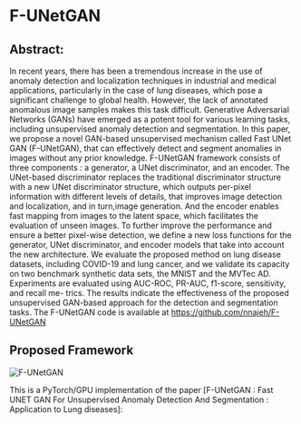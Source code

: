 # F-UNetGAN



## Abstract:
In recent years, there has been a tremendous increase in the use of anomaly detection and localization techniques in industrial and medical applications, particularly in the case of lung diseases, which pose a significant challenge to global health. However, the lack of annotated anomalous image samples makes this task difficult. Generative Adversarial Networks (GANs) have emerged as a potent tool for various learning tasks, including unsupervised anomaly detection and segmentation. In this paper, we propose a novel GAN-based unsupervised mechanism called Fast UNet GAN (F-UNetGAN), that can effectively detect and segment anomalies in images without any prior knowledge. F-UNetGAN framework consists of three components : a generator, a UNet discriminator, and an encoder. The UNet-based discriminator replaces the traditional discriminator structure with a new UNet discriminator structure, which outputs per-pixel information with different levels of details, that improves image detection and localization, and in turn,image generation. And the encoder enables fast mapping from images to the latent space, which facilitates the evaluation of unseen images. To further improve the performance and ensure a better pixel-wise detection, we define a new loss functions for the generator, UNet discriminator, and encoder models that take into account the new architecture. We evaluate the proposed method on lung disease datasets, including COVID-19 and lung cancer, and we validate its capacity on two benchmark synthetic data sets, the MNIST and the MVTec AD. Experiments are evaluated using AUC-ROC, PR-AUC, f1-score, sensitivity, and recall me-
trics. The results indicate the effectiveness of the proposed unsupervised GAN-based approach for the detection and segmentation tasks. The F-UNetGAN code is available at https://github.com/nnajeh/F-UNetGAN


## Proposed Framework
![F-UNetGAN](https://user-images.githubusercontent.com/38373885/218199301-8fd50b4d-8d07-483e-96df-38c94c056c5e.png)

This is a PyTorch/GPU implementation of the paper [F-UNetGAN : Fast UNET GAN For Unsupervised Anomaly Detection And
Segmentation : Application to Lung diseases]:
